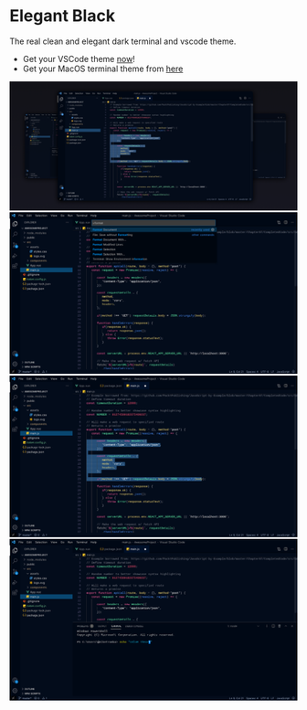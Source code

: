 # Elegant Black

The real clean and elegant dark terminal and vscode theme.

- Get your VSCode theme [now](https://marketplace.visualstudio.com/items?itemName=iamjazzar.elegant-black)!
- Get your MacOS terminal theme from [here](elegant-blue.terminal)


![Elegant Black windows](/images/0.png?raw=true)
![Elegant Black window 1](/images/1.png?raw=true)
![Elegant Black window 2](/images/2.png?raw=true)
![Elegant Black window 3](/images/3.png?raw=true)
